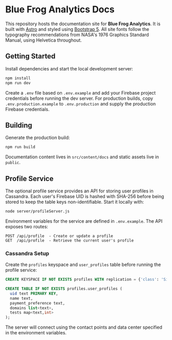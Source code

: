 # Blue Frog Analytics Docs

This repository hosts the documentation site for **Blue Frog Analytics**. It is built with [Astro](https://astro.build) and styled using [Bootstrap&nbsp;5](https://getbootstrap.com). All site fonts follow the typography recommendations from NASA's 1976 Graphics Standard Manual, using Helvetica throughout.

## Getting Started

Install dependencies and start the local development server:

```bash
npm install
npm run dev
```

Create a `.env` file based on `.env.example` and add your Firebase project
credentials before running the dev server. For production builds, copy
`.env.production.example` to `.env.production` and supply the production
Firebase credentials.

## Building

Generate the production build:

```bash
npm run build
```

Documentation content lives in `src/content/docs` and static assets live in `public`.

## Profile Service

The optional profile service provides an API for storing user profiles in Cassandra.
Each user's Firebase UID is hashed with SHA-256 before being stored to keep the table
keys non-identifiable. Start it locally with:

```bash
node server/profileServer.js
```

Environment variables for the service are defined in `.env.example`.
The API exposes two routes:

```
POST /api/profile  - Create or update a profile
GET  /api/profile  - Retrieve the current user's profile
```

### Cassandra Setup

Create the `profiles` keyspace and `user_profiles` table before running the profile service:

```sql
CREATE KEYSPACE IF NOT EXISTS profiles WITH replication = {'class': 'SimpleStrategy', 'replication_factor': 1};

CREATE TABLE IF NOT EXISTS profiles.user_profiles (
  uid text PRIMARY KEY,
  name text,
  payment_preference text,
  domains list<text>,
  tests map<text,int>
);
```

The server will connect using the contact points and data center specified in the environment variables.
